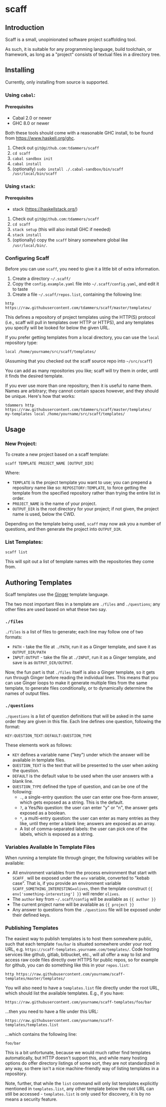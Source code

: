 # scaff

## Introduction

Scaff is a small, unopinionated software project scaffolding tool.

As such, it is suitable for any programming language, build toolchain, or
framework, as long as a "project" consists of textual files in a directory
tree.

## Installing

Currently, only installing from source is supported.

### Using `cabal`:

#### Prerequisites

- Cabal 2.0 or newer
- GHC 8.0 or newer

Both these tools should come with a reasonable GHC install, to be found from
https://www.haskell.org/ghc.

1. Check out `git@github.com:tdammers/scaff`
2. `cd scaff`
3. `cabal sandbox init`
4. `cabal install`
5. (optionally) `sudo install ./.cabal-sandbox/bin/scaff /usr/local/bin/scaff`

### Using `stack`:

#### Prerequisites

- stack (https://haskellstack.org/)

1. Check out `git@github.com:tdammers/scaff`
2. `cd scaff`
3. `stack setup` (this will also install GHC if needed)
4. `stack install`
5. (optionally) copy the `scaff` binary somewhere global like
   `/usr/local/bin/`.

### Configuring Scaff

Before you can use `scaff`, you need to give it a little bit of extra
information.

1. Create a directory `~/.scaff/`
2. Copy the `config.example.yaml` file into `~/.scaff/config.yaml`, and edit it
   to taste
3. Create a file `~/.scaff/repos.list`, containing the following line:

```
http https://raw.githubusercontent.com/tdammers/scaff/master/templates/
```

This defines a repository of project templates using the HTTP(S) protocol
(i.e., scaff will pull in templates over HTTP or HTTPS), and any templates you
specify will be looked for below the given URL.

If you prefer getting templates from a local directory, you can use the `local`
repository type:

```
local /home/yourname/src/scaff/templates/
```

(Assuming that you checked out the scaff source repo into `~/src/scaff`)

You can add as many repositories you like; scaff will try them in order, until
it finds the desired template.

If you ever use more than one repository, then it is useful to name them. Names
are arbitrary; they cannot contain spaces however, and they should be unique.
Here's how that works:

```
tdammers http https://raw.githubusercontent.com/tdammers/scaff/master/templates/
my-templates local /home/yourname/src/scaff/templates/
```

## Usage

### New Project:

To create a new project based on a scaff template:

    scaff TEMPLATE PROJECT_NAME [OUTPUT_DIR]

Where:

- `TEMPLATE` is the project template you want to use; you can prepend a
  repository name like so: `REPOSITORY:TEMPLATE`, to force getting the template
  from the specified repository rather than trying the entire list in order.
- `PROJECT_NAME` is the name of your project.
- `OUTPUT_DIR` is the root directory for your project; if not given, the
  project name is used, below the CWD.

Depending on the template being used, `scaff` may now ask you a number of
questions, and then generate the project into `OUTPUT_DIR`.

### List Templates:

    scaff list

This will spit out a list of template names with the repositories they come
from.

## Authoring Templates

Scaff templates use the [Ginger](https://ginger.tobiasdammers.nl/) template
language.

The two most important files in a template are `./files` and `./questions`; any
other files are used based on what these two say.

### `./files`

`./files` is a list of files to generate; each line may follow one of two
formats:

- `PATH` - take the file at `./PATH`, run it as a Ginger template, and
  save it as `OUTPUT_DIR/PATH`
- `INPUT:OUTPUT` - take the file at `./INPUT`, run it as a Ginger template, and
  save is as `OUTPUT_DIR/OUTPUT`.

Now, the fun part is that `./files` itself is also a Ginger template, so it
gets run through Ginger before reading the individual lines. This means that
you can use Ginger loops to make it generate multiple files from the same
template, to generate files conditionally, or to dynamically determine the
names of output files.

### `./questions`

`./questions` is a list of question definitions that will be asked in the same
order they are given in this file. Each line defines one question, following
the format:

`KEY:QUESTION_TEXT:DEFAULT:QUESTION_TYPE`

These elements work as follows:

- `KEY` defines a variable name ("key") under which the answer will be
  available in template files.
- `QUESTION_TEXT` is the text that will be presented to the user when asking
  the question.
- `DEFAULT` is the default value to be used when the user answers with a blank
  line.
- `QUESTION_TYPE` defined the type of question, and can be one of the
  following:
  - `.`, a single-entry question: the user can enter one free-form answer,
    which gets exposed as a string. This is the default.
  - `?`, a Yes/No question: the user can enter "y" or "n", the answer gets
    exposed as a boolean.
  - `*`, a multi-entry question: the user can enter as many entries as they
    like, until they enter a blank line; answers are exposed as an array.
  - A list of comma-separated labels: the user can pick one of the labels,
    which is exposed as a string.

### Variables Available In Template Files

When running a template file through ginger, the following variables will be
available:

- All environment variables from the process environment that start with
  `SCAFF_` will be exposed under the `env` variable, converted to "kebab case".
  That is, if you provide an environment variable
  `SCAFF_SOMETHING_INTERESTING=olives`, then the template construct `{{
  env['something-interesting'] }}` will render `olives`.
- The `author` key from `~/.scaff/config` will be available as `{{ author }}`
- The current project name will be available as `{{ project }}`
- Any answer to questions from the `./questions` file will be exposed under
  their defined keys.

### Publishing Templates

The easiest way to publish templates is to host them somewhere public, such
that each template `foo/bar` is situated somewhere under your root URL, e.g.
`https://scaff-templates.yourname.com/templates/`. Code hosting services like
github, gitlab, bitbucket, etc., will all offer a way to list and access raw
code files directly over HTTPS for public repos, so for example for github, you
can do something like this in your `repos.list`:

    http https://raw.githubusercontent.com/yourname/scaff-templates/master/templates/

You will also need to have a `templates.list` file directly under the root URL,
which should list the available templates. E.g., if you have:

    https://raw.githubusercontent.com/yourname/scaff-templates/foo/bar

...then you need to have a file under this URL:

    https://raw.githubusercontent.com/yourname/scaff-templates/templates.list

...which contains the following line:

    foo/bar

This is a bit unfortunate, because we would much rather find templates
automatically, but HTTP doesn't support this, and while many hosting options do
offer directory listings of some sort, they are not standardized in any way, so
there isn't a nice machine-friendly way of listing templates in a repository.

Note, further, that while the `list` command will only list templates
explicitly mentioned in `templates.list`, any other template below the root URL
can still be accessed - `templates.list` is only used for discovery, it is by
no means a security feature.
